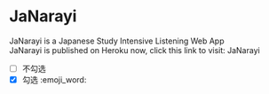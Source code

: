 # JaNarayi
JaNarayi is a Japanese Study Intensive Listening Web App <br>
JaNarayi is published on Heroku now, click this link to visit: JaNarayi
- [ ] 不勾选
- [x] 勾选
:emoji_word:
